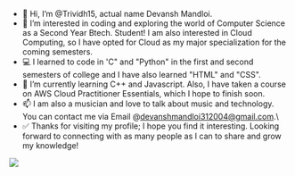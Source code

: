 - 👋 Hi, I’m @Trividh15, actual name Devansh Mandloi.
- 👀 I’m interested in coding and exploring the world of Computer Science as a Second Year Btech. Student! I am also interested in Cloud Computing, so I have opted for Cloud as my major specialization for the coming semesters.
- 💻 I learned to code in 'C" and "Python" in the first and second semesters of college and I have also learned "HTML" and "CSS".
- 🌱 I’m currently learning C++ and Javascript. Also, I have taken a course on AWS Cloud Practitioner Essentials, which I hope to finish soon.
- 📫 I am also a musician and love to talk about music and technology. You can contact me via Email @devanshmandloi312004@gmail.com.\
- ✅ Thanks for visiting my profile; I hope you find it interesting. Looking forward to connecting with as many people as I can to share and grow my knowledge!

<img src = "https://github-readme-stats.vercel.app/api?username=Trividh15&&show_icons=true&title_color=ffffF1&icon_color=bb2acf&text_color=FFFD01&bg_color=151515">

<!---
Trividh15/Trividh15 is a ✨ special ✨ repository because its `README.md` (this file) appears on your GitHub profile.
You can click the Preview link to take a look at your changes.
--->
